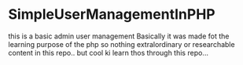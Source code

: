 # SimpleUserManagementInPHP
this is a basic admin user management
Basically it was made fot the learning purpose of the php so nothing extralordinary or researchable content in this repo..
but cool ki learn thos through this repo...
